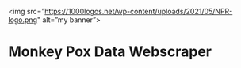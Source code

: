 <img src=”https://1000logos.net/wp-content/uploads/2021/05/NPR-logo.png" alt=”my banner”>

# Monkey Pox Data Webscraper


